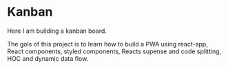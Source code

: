 # Kanban

Here I am building a kanban board.

The gols of this project is to learn how to build a PWA using react-app, React components, styled components, Reacts supense and code splitting, HOC and dynamic data flow.
